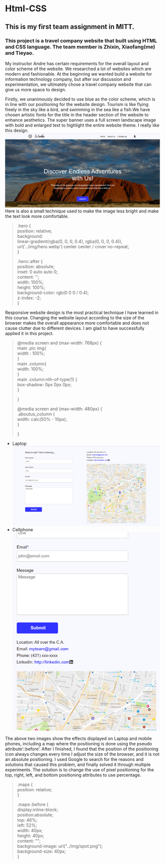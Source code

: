 # Html-CSS

## This is my first team assignment in MITT.

### This project is a travel company website that built using HTML and CSS language. The team member is Zhixin, Xiaofang(me) and Tieyao.  

My instructor Andre has certain requirements for the overall layout and color scheme of the website. We researched a lot of websites which are modern and fashionable. At the beginning we wanted build a website for information technology company, but after our discussion and experimentation, we ultimately chose a travel company website that can give us more space to design.  
  
Firstly, we unanimously decided to use blue as the color scheme, which is in line with our positioning for the website design. Tourism is like flying freely in the sky like a bird, and swimming in the sea like a fish.We have chosen artistic fonts for the title in the header section of the website to enhance aesthetics. The super banner uses a full screen landscape image with bold and enlarged text to highlight the entire website theme. I really like this design.  
![Super Banner](https://raw.githubusercontent.com/xiaofang82/Html-CSS/main/assets/img/superbanner.png)    
Here is also a small technique used to make the image less bright and make the text look more comfortable.  
> .hero {  
>     position: relative;  
>     background:   
>         linear-gradient(rgba(0, 0, 0, 0.4), rgba(0, 0, 0, 0.4)),  
>         url('../img/hero.webp') center center / cover no-repeat;  
> }  
>   
> .hero::after {  
>     position: absolute;  
>     inset: 0 auto auto 0;  
>     content: '';  
>     width: 100%;  
>     height: 100%;  
>     background-color: rgb(0 0 0 / 0.4);  
>     z-index: -2;  
> }  

Responsive website design is the most practical technique I have learned in this course. Changing the website layout according to the size of the browser makes the overall appearance more comfortable and does not cause clutter due to different devices. I am glad to have successfully applied it in this project.  

> @media screen and (max-width: 768px) {  
>     main .pic img{  
>         width : 100%;  
>     }  
>     main .column{  
>         width: 100%;  
>     }  
>     main .column:nth-of-type(1) {  
>         box-shadow: 0px 0px 0px;  
>     }   
>       
> }  
> 
> @media screen and (max-width: 480px) {  
>     .aboutus_column {  
>         width: calc(50% - 10px);  
>     }  
>       
> }  


* Laptop  
 ![Laptop](https://raw.githubusercontent.com/xiaofang82/Html-CSS/main/assets/img/contact1.png)
* Cellphone  
 ![Cellphone](https://raw.githubusercontent.com/xiaofang82/Html-CSS/main/assets/img/contact2.png)

The above two images show the effects displayed on Laptop and mobile phones, including a map where the positioning is done using the pseudo attribute’::before’. After I finished, I found that the position of the positioning icon always changes every time I adjust the size of the browser, and it is not an absolute positioning. I used Google to search for the reasons and solutions that caused this problem, and finally solved it through multiple experiments. The solution is to change the use of pixel positioning for the top, right, left, and bottom positioning attributes to use percentage.

> .maps {  
>     position: relative;  
> }  
>   
> .maps::before {  
>     display:inline-block;  
> 	  position:absolute;  
>     top: 46%;  
>     left: 52%;  
>     width: 40px;  
>     height: 40px;  
>     content: "";  
>     background-image: url("../img/spot.png");  
>     background-size: 40px;  
> }  


